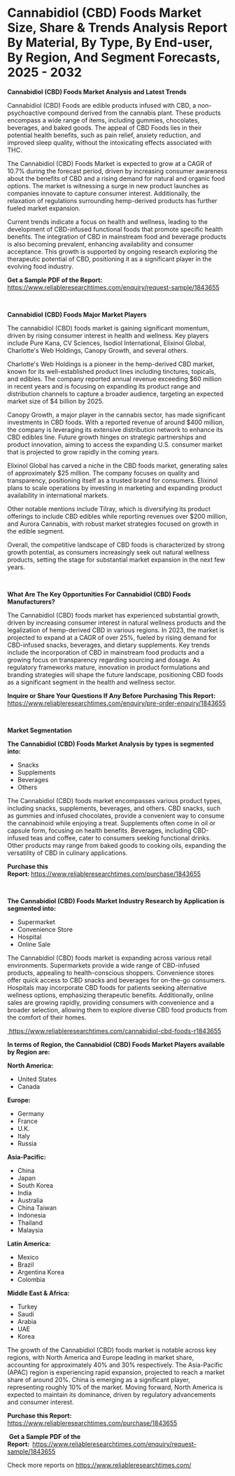 <p><h1>Cannabidiol (CBD) Foods Market Size, Share & Trends Analysis Report By Material, By Type, By End-user, By Region, And Segment Forecasts, 2025 - 2032</h1></p><p><strong>Cannabidiol (CBD) Foods Market Analysis and Latest Trends</strong></p>
<p><p>Cannabidiol (CBD) Foods are edible products infused with CBD, a non-psychoactive compound derived from the cannabis plant. These products encompass a wide range of items, including gummies, chocolates, beverages, and baked goods. The appeal of CBD Foods lies in their potential health benefits, such as pain relief, anxiety reduction, and improved sleep quality, without the intoxicating effects associated with THC.</p><p>The Cannabidiol (CBD) Foods Market is expected to grow at a CAGR of 10.7% during the forecast period, driven by increasing consumer awareness about the benefits of CBD and a rising demand for natural and organic food options. The market is witnessing a surge in new product launches as companies innovate to capture consumer interest. Additionally, the relaxation of regulations surrounding hemp-derived products has further fueled market expansion.</p><p>Current trends indicate a focus on health and wellness, leading to the development of CBD-infused functional foods that promote specific health benefits. The integration of CBD in mainstream food and beverage products is also becoming prevalent, enhancing availability and consumer acceptance. This growth is supported by ongoing research exploring the therapeutic potential of CBD, positioning it as a significant player in the evolving food industry.</p></p>
<p><strong>Get a Sample PDF of the Report:&nbsp;</strong> <a href="https://www.reliableresearchtimes.com/enquiry/request-sample/1843655?utm_campaign=2466&utm_medium=2&utm_source=Github&utm_content=ia&utm_term=15022025&utm_id=cannabidiol-cbd-foods">https://www.reliableresearchtimes.com/enquiry/request-sample/1843655</a></p>
<p>&nbsp;</p>
<p><strong>Cannabidiol (CBD) Foods Major Market Players</strong></p>
<p><p>The cannabidiol (CBD) foods market is gaining significant momentum, driven by rising consumer interest in health and wellness. Key players include Pure Kana, CV Sciences, Isodiol International, Elixinol Global, Charlotte's Web Holdings, Canopy Growth, and several others.</p><p>Charlotte's Web Holdings is a pioneer in the hemp-derived CBD market, known for its well-established product lines including tinctures, topicals, and edibles. The company reported annual revenue exceeding $60 million in recent years and is focusing on expanding its product range and distribution channels to capture a broader audience, targeting an expected market size of $4 billion by 2025.</p><p>Canopy Growth, a major player in the cannabis sector, has made significant investments in CBD foods. With a reported revenue of around $400 million, the company is leveraging its extensive distribution network to enhance its CBD edibles line. Future growth hinges on strategic partnerships and product innovation, aiming to access the expanding U.S. consumer market that is projected to grow rapidly in the coming years.</p><p>Elixinol Global has carved a niche in the CBD foods market, generating sales of approximately $25 million. The company focuses on quality and transparency, positioning itself as a trusted brand for consumers. Elixinol plans to scale operations by investing in marketing and expanding product availability in international markets.</p><p>Other notable mentions include Tilray, which is diversifying its product offerings to include CBD edibles while reporting revenues over $200 million, and Aurora Cannabis, with robust market strategies focused on growth in the edible segment.</p><p>Overall, the competitive landscape of CBD foods is characterized by strong growth potential, as consumers increasingly seek out natural wellness products, setting the stage for substantial market expansion in the next few years.</p></p>
<p>&nbsp;</p>
<p><strong>What Are The Key Opportunities For Cannabidiol (CBD) Foods Manufacturers?</strong></p>
<p><p>The Cannabidiol (CBD) foods market has experienced substantial growth, driven by increasing consumer interest in natural wellness products and the legalization of hemp-derived CBD in various regions. In 2023, the market is projected to expand at a CAGR of over 25%, fueled by rising demand for CBD-infused snacks, beverages, and dietary supplements. Key trends include the incorporation of CBD in mainstream food products and a growing focus on transparency regarding sourcing and dosage. As regulatory frameworks mature, innovation in product formulations and branding strategies will shape the future landscape, positioning CBD foods as a significant segment in the health and wellness sector.</p></p>
<p><strong>Inquire or Share Your Questions If Any Before Purchasing This Report:</strong> <a href="https://www.reliableresearchtimes.com/enquiry/pre-order-enquiry/1843655?utm_campaign=2466&utm_medium=2&utm_source=Github&utm_content=ia&utm_term=15022025&utm_id=cannabidiol-cbd-foods">https://www.reliableresearchtimes.com/enquiry/pre-order-enquiry/1843655</a></p>
<p>&nbsp;</p>
<p><strong>Market Segmentation</strong></p>
<p><strong>The Cannabidiol (CBD) Foods Market Analysis by types is segmented into:</strong></p>
<p><ul><li>Snacks</li><li>Supplements</li><li>Beverages</li><li>Others</li></ul></p>
<p><p>The Cannabidiol (CBD) foods market encompasses various product types, including snacks, supplements, beverages, and others. CBD snacks, such as gummies and infused chocolates, provide a convenient way to consume the cannabinoid while enjoying a treat. Supplements often come in oil or capsule form, focusing on health benefits. Beverages, including CBD-infused teas and coffee, cater to consumers seeking functional drinks. Other products may range from baked goods to cooking oils, expanding the versatility of CBD in culinary applications.</p></p>
<p><strong>Purchase this Report:&nbsp;</strong><a href="https://www.reliableresearchtimes.com/purchase/1843655?utm_campaign=2466&utm_medium=2&utm_source=Github&utm_content=ia&utm_term=15022025&utm_id=cannabidiol-cbd-foods">https://www.reliableresearchtimes.com/purchase/1843655</a></p>
<p>&nbsp;</p>
<p><strong>The Cannabidiol (CBD) Foods Market Industry Research by Application is segmented into:</strong></p>
<p><ul><li>Supermarket</li><li>Convenience Store</li><li>Hospital</li><li>Online Sale</li></ul></p>
<p><p>The Cannabidiol (CBD) foods market is expanding across various retail environments. Supermarkets provide a wide range of CBD-infused products, appealing to health-conscious shoppers. Convenience stores offer quick access to CBD snacks and beverages for on-the-go consumers. Hospitals may incorporate CBD foods for patients seeking alternative wellness options, emphasizing therapeutic benefits. Additionally, online sales are growing rapidly, providing consumers with convenience and a broader selection, allowing them to explore diverse CBD food products from the comfort of their homes.</p></p>
<p><a href="https://www.reliableresearchtimes.com/cannabidiol-cbd-foods-r1843655?utm_campaign=2466&utm_medium=2&utm_source=Github&utm_content=ia&utm_term=15022025&utm_id=cannabidiol-cbd-foods">&nbsp;https://www.reliableresearchtimes.com/cannabidiol-cbd-foods-r1843655</a></p>
<p><strong>In terms of Region, the Cannabidiol (CBD) Foods Market Players available by Region are:</strong></p>
<p>
    <p> <strong> North America: </strong>
        <ul>
            <li>United States</li>
            <li>Canada</li>
        </ul>
        </p> 
    <p> <strong> Europe: </strong>
        <ul>
            <li>Germany</li>
            <li>France</li>
            <li>U.K.</li>
            <li>Italy</li>
            <li>Russia</li>
        </ul>
        </p> 
    <p> <strong> Asia-Pacific: </strong>
        <ul>
            <li>China</li>
            <li>Japan</li>
            <li>South Korea</li>
            <li>India</li>
            <li>Australia</li>
            <li>China Taiwan</li>
            <li>Indonesia</li>
            <li>Thailand</li>
            <li>Malaysia</li>
        </ul>
        </p> 
    <p> <strong> Latin America: </strong>
        <ul>
            <li>Mexico</li>
            <li>Brazil</li>
            <li>Argentina Korea</li>
            <li>Colombia</li>
        </ul>
        </p> 
    <p> <strong> Middle East & Africa: </strong>
        <ul>
            <li>Turkey</li>
            <li>Saudi</li>
            <li>Arabia</li>
            <li>UAE</li>
            <li>Korea</li>
        </ul>
    </p>
    </p>
<p><p>The growth of the Cannabidiol (CBD) foods market is notable across key regions, with North America and Europe leading in market share, accounting for approximately 40% and 30% respectively. The Asia-Pacific (APAC) region is experiencing rapid expansion, projected to reach a market share of around 20%. China is emerging as a significant player, representing roughly 10% of the market. Moving forward, North America is expected to maintain its dominance, driven by regulatory advancements and consumer interest.</p></p>
<p><strong>Purchase this Report: </strong><a href="https://www.reliableresearchtimes.com/purchase/1843655?utm_campaign=2466&utm_medium=2&utm_source=Github&utm_content=ia&utm_term=15022025&utm_id=cannabidiol-cbd-foods">https://www.reliableresearchtimes.com/purchase/1843655</a></p>
<p>&nbsp;<strong>Get a Sample PDF of the Report:&nbsp;&nbsp;</strong><a href="https://www.reliableresearchtimes.com/enquiry/request-sample/1843655?utm_campaign=2466&utm_medium=2&utm_source=Github&utm_content=ia&utm_term=15022025&utm_id=cannabidiol-cbd-foods">https://www.reliableresearchtimes.com/enquiry/request-sample/1843655</a></p>
<p><strong></strong></p>
<p>Check more reports on <a href="https://www.reliableresearchtimes.com/?utm_campaign=2466&utm_medium=2&utm_source=Github&utm_content=ia&utm_term=15022025&utm_id=cannabidiol-cbd-foods">https://www.reliableresearchtimes.com/</a></p>